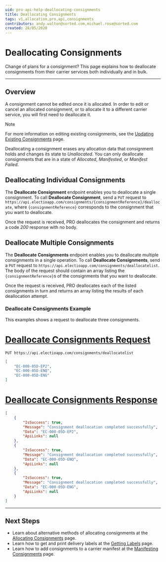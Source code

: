 ```yaml
---
uid: pro-api-help-deallocating-consignments
title: Deallocating Consignments
tags: v1,allocation,pro,api,consignments
contributors: andy.walton@sorted.com,michael.rose@sorted.com
created: 28/05/2020
---
```


# Deallocating Consignments

Change of plans for a consignment? This page explains how to deallocate consignments from their carrier services both individually and in bulk.

---

## Overview

A consignment cannot be edited once it is allocated. In order to edit or cancel an allocated consignment, or to allocate it to a different carrier service, you will first need to deallocate it.

> [!NOTE]
>
> For more information on editing existing consignments, see the <a href="/pro/api/help/updating_existing_consignments.html"> Updating Existing Consignments</a> page.

Deallocating a consignment erases any allocation data that consignment holds and changes its state to _Unallocated_. You can only deallocate consignments that are in a state of _Allocated_, _Manifested_, or _Manifest Failed_.

## Deallocating Individual Consignments

The **Deallocate Consignment** endpoint enables you to deallocate a single consignment. To call **Deallocate Consignment**, send a `PUT` request to `https://api.electioapp.com/consignments/{consignmentReference}/deallocate`, where `{consignmentReference}` corresponds to the consignment that you want to deallocate. 

Once the request is received, PRO deallocates the consignment and returns a code _200_ response with no body. 

## Deallocate Multiple Consignments

The **Deallocate Consignments** endpoint enables you to deallocate multiple consignments in a single operation. To call **Deallocate Consignments**, send a `PUT` request to `https://api.electioapp.com/consignments/deallocatelist`. The body of the request should contain an array listing the `{consignmentReference}`s of the consignments that you want to deallocate.

Once the request is received, PRO deallocates each of the listed consignments in turn and returns an array listing the results of each deallocation attempt.  

### Deallocate Consignments Example

This examples shows a request to deallocate three consignments.

# [Deallocate Consignments Request](#tab/deallocate-consignments-request)

`PUT https://api.electioapp.com/consignments/deallocatelist`

```json
[
    "EC-000-05D-EP2",
    "EC-000-05D-ENQ",
    "EC-000-05D-ENG"
]  
```

# [Deallocate Consignments Response](#tab/deallocate-consignments-response)

```json
[
    {
        "IsSuccess": true,
        "Message": "Consignment deallocation completed successfully",
        "Data": "EC-000-05D-EP2",
        "ApiLinks": null
    },
    {
        "IsSuccess": true,
        "Message": "Consignment deallocation completed successfully",
        "Data": "EC-000-05D-ENQ",
        "ApiLinks": null
    },
    {
        "IsSuccess": true,
        "Message": "Consignment deallocation completed successfully",
        "Data": "EC-000-05D-ENG",
        "ApiLinks": null
    }
]
```
---

## Next Steps

* Learn about alternative methods of allocating consignments at the [Allocating Consignments](/pro/api/help/allocating_consignments.html) page.
* Learn how to get and print delivery labels at the [Getting Labels](/pro/api/help/getting_labels.html) page.
* Learn how to add consignments to a carrier manifest at the [Manifesting Consignments](/pro/api/help/manifesting_consignments.html) page.